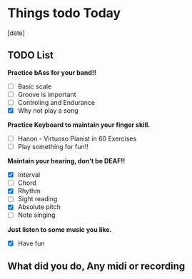 # Things todo Today

[date]

## TODO List

__Practice bAss for your band!!__

- [ ] Basic scale
- [ ] Groove is important
- [ ] Controling and Endurance
- [x] Why not play a song  

__Practice Keyboard to maintain your finger skill.__

- [ ] Hanon - Virtuoso Pianist in 60 Exercises
- [ ] Play something for fun!!  

__Maintain your hearing, don't be DEAF!!__

- [x] Interval
- [ ] Chord
- [x] Rhythm
- [ ] Sight reading
- [x] Absolute pitch
- [ ] Note singing  

__Just listen to some music you like.__

- [x] Have fun  

## What did you do, Any midi or recording
